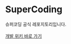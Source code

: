 # SuperCoding

슈퍼코딩 공식 레포지토리입니다. <br /><br />
[개발 위키 바로 가기](https://github.com/SuperCoding-Bootcamp/SuperCoding/wiki)
